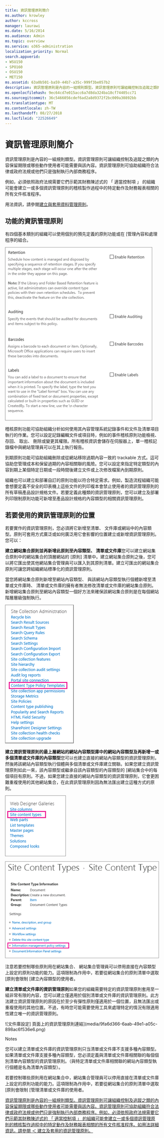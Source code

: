 ```yaml
---
title: 資訊管理原則簡介
ms.author: krowley
author: kccross
manager: laurawi
ms.date: 5/16/2014
ms.audience: Admin
ms.topic: overview
ms.service: o365-administration
localization_priority: Normal
search.appverid:
- WSU150
- SPO160
- OSU150
- MET150
ms.assetid: 63a0b501-ba59-44b7-a35c-999f3be057b2
description: 資訊管理原則是內容的一組規則類型。資訊管理原則可讓組織控制及追蹤之類的內容保留期限或哪些動作使用者可能需要與該內容。資訊管理原則可協助組織符合法律或政府法規或他們只是強制執行內部商務程序。
ms.openlocfilehash: 9ec64cd7e015acc6a7d8da324ba18cf74405cc71
ms.sourcegitcommit: 36c5466056cdef6ad2a8d9372f2bc009a30892bb
ms.translationtype: MT
ms.contentlocale: zh-TW
ms.lasthandoff: 08/27/2018
ms.locfileid: "22526649"
---
```

# <a name="introduction-to-information-management-policies"></a>資訊管理原則簡介

資訊管理原則是內容的一組規則類型。資訊管理原則可讓組織控制及追蹤之類的內容保留期限或哪些動作使用者可能需要與該內容。資訊管理原則可協助組織符合法律或政府法規或他們只是強制執行內部商務程序。 
  
例如，必須依照政府法規需要它們示範其財務陳述式的 「 適當控制項 」 的組織可能會建立一或多個資訊管理原則的稽核製作過程中的特定動作及財務報表相關的所有文件核准程序。
  
用法資訊，請參閱[建立與套用資料管理原則](create-info-mgmt-policies.md)。
  
## <a name="features-of-information-management-policies"></a>功能的資訊管理原則
<a name="__top"> </a>

有四個基本類別的組織可以使用個別的預先定義的原則功能或在 [管理內容和處理程序的組合。 
  
![類型的內容的原則](media/19fcb8a3-974b-40d3-a13f-b76088d122f8.png)
  
稽核原則功能可協助組織分析如何使用其內容管理系統記錄事件和文件及清單項目執行的作業。您可以設定記錄編輯文件或項目時，例如的事件稽核原則功能檢視、 存回、 取出、 刪除或變更其權限。所有稽核資訊會儲存在伺服器上，單一稽核記錄檔中與網站管理員可以在其上執行報告。 
  
到期原則功能可協助組織刪除或從網站移除過期內容一致的 trackable 方式。這可協助您管理成本和保留過期的內容相關聯的風險。您可以設定來指定特定類型的內容到期上某個特定日期或一段時間後建立文件或上次修改檔案內到期原則。
  
組織也可以建立和部署自訂的原則功能以符合特定需求。例如，製造流程組織可能會想要定義不安全的印表機上這些文件的列印複本會禁止使用者的資訊管理原則的所有草稿產品設計規格文件。若要定義此種類的資訊管理原則，您可以建立及部署列印限制原則功能可新增至產品設計規格的內容類型的相關資訊管理原則。
  
## <a name="locations-to-use-an-information-management-policy"></a>若要使用的資訊管理原則的位置
<a name="__toc340213528"> </a>

若要實作的資訊管理原則，您必須將它新增至清單、 文件庫或網站中的內容類型。原則可套用方式廣泛或如何廣泛用它會影響的位置建立或新增資訊管理原則。您可以：
  
 **建立網站集合原則並再新增此原則至內容類型、 清單或文件庫**您可以建立網站集合原則中的網站集合的頂層網站的 [原則] 清單中。建立網站集合原則之後，您可以將它匯出使其他網站集合管理員可以匯入到其原則清單。建立可匯出的網站集合原則可讓您跨組織網站標準化的資訊管理原則。 
  
當您將網站集合原則新增至網站內容類型、 與該網站內容類型執行個體新增至清單或文件庫時、 清單或文件庫的擁有者無法修改清單或文件庫的網站集合原則。新增網站集合原則至網站內容類型一個好方法來確保該網站集合原則是在每個網站階層層級強制執行。
  
![在 [網站設定] 頁面上的內容類型原則範本連結](media/26d3466a-23ec-443f-88f0-2aaff38e992b.png)
  
 **建立資訊管理原則的最上層網站的網站內容類型庫中的網站內容類型及再新增一或多個清單或文件庫的內容類型**您可以也建立直接的網站內容類型的資訊管理原則，然後將該網站內容類型執行個體與多個清單或文件庫建立關聯。如果您建立資訊管理原則如此一來，該內容類型或繼承自該內容類型的內容類型的 [網站集合中的每個項目有原則。不過，如果您建立直接的網站內容類型的資訊管理原則，它會更困難重複使用的其他網站集合，在此資訊管理原則因為無法匯出建立這種方式的原則。 
  
![在 [網站設定] 頁面上的網站內容類型連結](media/6f6fa51f-15d7-4782-b06f-a7b36e874cd3.png)
  
![在 [網站內容類型的設定] 頁面上的資訊管理原則連結](media/15d83a34-6c8f-4b6e-b6ee-e9b0a70cbb4b.png)
  
注意若要控制哪些原則用在網站集合、 網站集合管理員可以停用直接在內容類型上設定的原則功能的能力。這項限制為作用中，若要從網站集合的原則清單中選取 [原則會限制 [建立內容類型的使用者。
  
 **建立清單或文件庫的資訊管理原則**如果您的組織需要特定的資訊管理原則套用至一組非常有限的內容，您可以建立僅適用於個別清單或文件庫的資訊管理原則。此方法建立資訊管理原則的原因在於至少有彈性原則僅適用於一個位置，且無法匯出或重複使用的其他位置。不過，有時您可能需要使用工具來處理特定的情況有限適用性建立唯一的資訊管理原則。 
  
![文件庫設定] 頁面上的資訊管理原則連結](media/9fa6d366-6aab-49e1-a05c-898ac6f536e6.png)
  
Notes 
  
您可以建立清單或文件庫的資訊管理原則只当清單或文件庫不支援多種內容類型。如果清單或文件庫支援多種內容類型，您必須定義與清單或文件庫相關聯的每個個別清單內容類型的資訊管理原則。（與特定清單或文件庫相關聯的網站內容類型執行個體是名為清單內容類型）。
  
若要控制哪些原則用在網站集合中，網站集合管理員可以停用直接在清單或文件庫上設定的原則功能的能力。這項限制為作用中，若要從網站集合的原則清單中選取 [原則會限制 [管理清單或文件庫的使用者。
  
[資訊管理原則是內容的一組規則類型。資訊管理原則可讓組織控制及追蹤之類的內容保留期限或哪些動作使用者可能需要與該內容。資訊管理原則可協助組織符合法律或政府法規或他們只是強制執行內部商務程序。例如，必須依照政府法規需要它們示範其財務陳述式的 「 適當控制項 」 的組織可能會建立一或多個資訊管理原則的稽核製作過程中的特定動作及財務報表相關的所有文件核准程序。如用法詳細資訊，請參閱 ＜ 建立及套用的資訊管理原則。](intro-to-info-mgmt-policies.md#__top)
  

